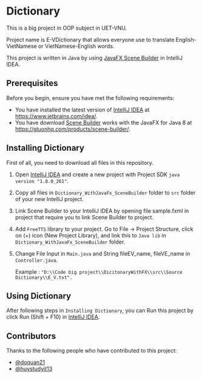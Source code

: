 # Dictionary

This is a big project in OOP subject in UET-VNU.

Project name is E-VDictionary that allows everyone use to translate English-VietNamese or VietNamese-English words.

This project is written in Java by using [JavaFX Scene Builder](#JavaFX-Scene-Builder) in IntelliJ IDEA.

## Prerequisites

Before you begin, ensure you have met the following requirements:
<!--- These are just example requirements. Add, duplicate or remove as required --->
* You have installed the latest version of [IntelliJ IDEA](#IntelliJ-IDEA) at https://www.jetbrains.com/idea/.
* You have download [Scene Builder](#Scene-Builder) works with the JavaFX for Java 8 at https://gluonhq.com/products/scene-builder/.

## Installing Dictionary

First of all, you need to download all files in this repository.
1. Open [IntelliJ IDEA](#IntelliJ-IDEA) and create a new project with Project SDK `java version "1.8.0_261"`.
2. Copy all files in `Dictionary_WithJavaFx_SceneBuilder` folder to `src` folder of your new IntelliJ project.
3. Link Scene Builder to your IntelliJ IDEA by opening file sample.fxml in project that require you to link Scene Builder to project.
4. Add `FreeTTS` library to your project. Go to File -> Project Structure, click on (+) icon (New Project Library), and link this to `Java lib` in `Dictionary_WithJavaFx_SceneBuilder` folder.
5. Change File Input in `Main.java` and String fileEV_name, fileVE_name in `Controller.java`. 

    Example : ``"D:\\Code big project\\DicitonaryWithFX\\src\\Source Dictionary\\E_V.txt".``
    
## Using Dictionary

After following steps in `Installing Dictionary`, you can Run this project by click Run (Shift + F10) in [IntelliJ IDEA](#IntelliJ-IDEA).

## Contributors

Thanks to the following people who have contributed to this project:

* [@doquan21](https://github.com/doquan21)
* [@huystudyit13](https://github.com/huystudyit13)
